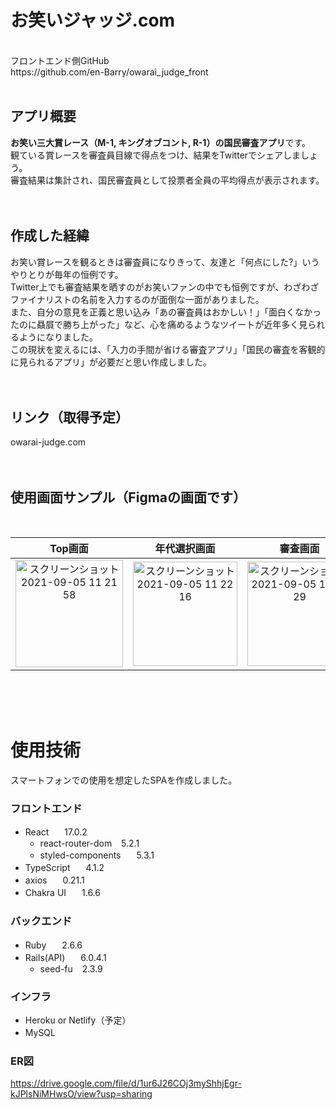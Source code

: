 # お笑いジャッジ.com  
<br />
フロントエンド側GitHub  
<br />
https://github.com/en-Barry/owarai_judge_front 
<br />
<br />

## アプリ概要
**お笑い三大賞レース（M-1, キングオブコント, R-1）の国民審査アプリ**です。  
観ている賞レースを審査員目線で得点をつけ、結果をTwitterでシェアしましょう。  
審査結果は集計され、国民審査員として投票者全員の平均得点が表示されます。  
<br />
<br />

## 作成した経緯
お笑い賞レースを観るときは審査員になりきって、友達と「何点にした?」いうやりとりが毎年の恒例です。  
Twitter上でも審査結果を晒すのがお笑いファンの中でも恒例ですが、わざわざファイナリストの名前を入力するのが面倒な一面がありました。  
また、自分の意見を正義と思い込み「あの審査員はおかしい！」「面白くなかったのに贔屓で勝ち上がった」など、心を痛めるようなツイートが近年多く見られるようになりました。  
この現状を変えるには、「入力の手間が省ける審査アプリ」「国民の審査を客観的に見られるアプリ」が必要だと思い作成しました。  
<br />
<br />

## リンク（取得予定）
owarai-judge.com  
<br />
<br />

## 使用画面サンプル（Figmaの画面です）
<br />

| Top画面 | 年代選択画面 | 審査画面 | 審査結果画面 |
| :---: | :---: | :---: | :---: |
| <img width="172" alt="スクリーンショット 2021-09-05 11 21 58" src="https://user-images.githubusercontent.com/69828703/132112821-103351d0-a0bd-4743-b22d-428154c61304.png"> | <img width="167" alt="スクリーンショット 2021-09-05 11 22 16" src="https://user-images.githubusercontent.com/69828703/132112829-b0a095ec-00c9-49ef-8b3d-f00d4947ccd6.png"> | <img width="167" alt="スクリーンショット 2021-09-05 11 22 29" src="https://user-images.githubusercontent.com/69828703/132112839-4d068ee2-85c4-4a51-ab5c-ee21871b73b7.png"> | <img width="166" alt="スクリーンショット 2021-09-05 11 22 45" src="https://user-images.githubusercontent.com/69828703/132112847-8f86cb25-a6a5-4cac-a18f-bd41692298a2.png"> |  
<br />
<br />
<br />

# 使用技術
スマートフォンでの使用を想定したSPAを作成しました。

### フロントエンド
- React　&ensp; 17.0.2
  - react-router-dom &ensp; 5.2.1
  - styled-components　&ensp; 5.3.1
- TypeScript　&ensp; 4.1.2
- axios　&ensp; 0.21.1
- Chakra UI　&ensp; 1.6.6

### バックエンド
- Ruby　&ensp; 2.6.6
- Rails(API)　&ensp; 6.0.4.1
  - seed-fu &ensp; 2.3.9 

### インフラ
- Heroku or Netlify（予定）
- MySQL　&ensp; 

### ER図
https://drive.google.com/file/d/1ur6J26COj3myShhjEgr-kJPlsNiMHwsO/view?usp=sharing


